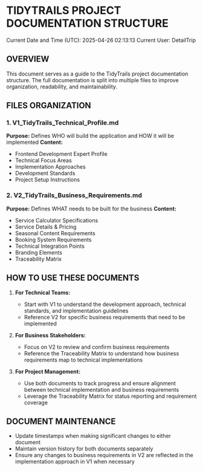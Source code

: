 # TIDYTRAILS PROJECT DOCUMENTATION STRUCTURE

Current Date and Time (UTC): 2025-04-26 02:13:13
Current User: DetailTrip

## OVERVIEW

This document serves as a guide to the TidyTrails project documentation structure. The full documentation is split into multiple files to improve organization, readability, and maintainability.

## FILES ORGANIZATION

### 1. V1_TidyTrails_Technical_Profile.md
**Purpose:** Defines WHO will build the application and HOW it will be implemented
**Content:** 
- Frontend Development Expert Profile
- Technical Focus Areas
- Implementation Approaches
- Development Standards
- Project Setup Instructions

### 2. V2_TidyTrails_Business_Requirements.md
**Purpose:** Defines WHAT needs to be built for the business
**Content:**
- Service Calculator Specifications
- Service Details & Pricing
- Seasonal Content Requirements
- Booking System Requirements
- Technical Integration Points
- Branding Elements
- Traceability Matrix

## HOW TO USE THESE DOCUMENTS

1. **For Technical Teams:**
   - Start with V1 to understand the development approach, technical standards, and implementation guidelines
   - Reference V2 for specific business requirements that need to be implemented

2. **For Business Stakeholders:**
   - Focus on V2 to review and confirm business requirements
   - Reference the Traceability Matrix to understand how business requirements map to technical implementations

3. **For Project Management:**
   - Use both documents to track progress and ensure alignment between technical implementation and business requirements
   - Leverage the Traceability Matrix for status reporting and requirement coverage

## DOCUMENT MAINTENANCE

- Update timestamps when making significant changes to either document
- Maintain version history for both documents separately
- Ensure any changes to business requirements in V2 are reflected in the implementation approach in V1 when necessary
